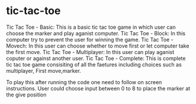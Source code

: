 # tic-tac-toe

Tic Tac Toe - Basic: This is a basic tic tac toe game in which user can choose the marker and play aganist computer. 
Tic Tac Toe - Block: In this computer try to prevent the user for winning the game.
Tic Tac Toe - Movech: In this user can choose whether to move first or let computer take the first move.
Tic Tac Toe - Multiplayer: In this user can play aganist coputer or against another user.
Tic Tac Toe - Complete: This is complete tic tac toe game consisiting of all the faetures including choices such as multiplayer, First move,marker.

To play this after running the code one need to follow on screen instructions. User could choose input between 0 to 8 to place the marker at the give position
